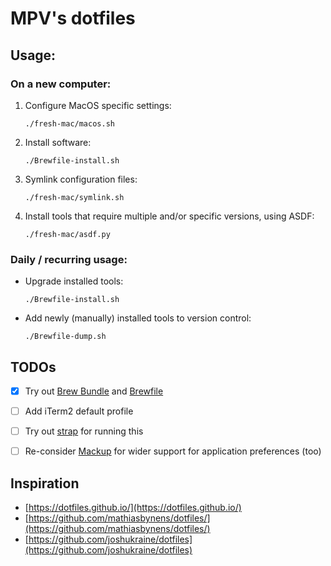 # MPV's dotfiles

## Usage:

### On a new computer:

1. Configure MacOS specific settings:

    ```shell
    ./fresh-mac/macos.sh
    ```

2. Install software:

    ```shell
    ./Brewfile-install.sh
    ```

3. Symlink configuration files:

    ```shell
    ./fresh-mac/symlink.sh
    ```

4. Install tools that require multiple and/or specific versions, using ASDF:

    ```shell
    ./fresh-mac/asdf.py
    ```

### Daily / recurring usage:

* Upgrade installed tools:

    ```shell
    ./Brewfile-install.sh
    ```

* Add newly (manually) installed tools to version control:

    ```shell
    ./Brewfile-dump.sh
    ```

## TODOs

- [X] Try out [Brew Bundle](https://github.com/Homebrew/homebrew-bundle) and [Brewfile](https://github.com/joshukraine/dotfiles/blob/master/Brewfile)
- [ ] Add iTerm2 default profile
- [ ] Try out [strap](https://github.com/MikeMcQuaid/strap) for running this
- [ ] Re-consider [Mackup](https://github.com/lra/mackup) for wider support for application preferences (too)


## Inspiration

- [https://dotfiles.github.io/](https://dotfiles.github.io/)
- [https://github.com/mathiasbynens/dotfiles/](https://github.com/mathiasbynens/dotfiles/)
- [https://github.com/joshukraine/dotfiles](https://github.com/joshukraine/dotfiles)
